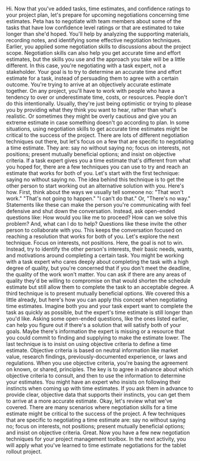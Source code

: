 Hi. Now that you've added tasks, time estimates, and confidence ratings to your
project plan, let's prepare for upcoming negotiations concerning time estimates.
Peta has to negotiate with team members about some of the tasks that have low
confidence level ratings or that are estimated to take longer than she'd hoped.
You'll help by analyzing the supporting materials, recording notes, and
identifying some effective negotiation techniques. Earlier, you applied some
negotiation skills to discussions about the project scope. Negotiation skills
can also help you get accurate time and effort estimates, but the skills you use
and the approach you take will be a little different. In this case, you're
negotiating with a task expert, not a stakeholder. Your goal is to try to
determine an accurate time and effort estimate for a task, instead of persuading
them to agree with a certain outcome. You're trying to arrive at an objectively
accurate estimate together. On any project, you'll have to work with people who
have a tendency to over or underestimate time, costs, or resources. People don't
do this intentionally. Usually, they're just being optimistic or trying to
please you by providing what they think you want to hear, rather than what's
realistic. Or sometimes they might be overly cautious and give you an extreme
estimate in case something doesn't go according to plan. In some situations,
using negotiation skills to get accurate time estimates might be critical to the
success of the project. There are lots of different negotiation techniques out
there, but let's focus on a few that are specific to negotiating a time
estimate. They are: say no without saying no; focus on interests, not positions;
present mutually beneficial options; and insist on objective criteria. If a task
expert gives you a time estimate that's different from what you hoped for, there
are a few techniques you can use to try and reach an estimate that works for
both of you. Let's start with the first technique: saying no without saying no.
The idea behind this technique is to get the other person to start working out
an alternative solution with you. Here's how. First, think about the ways we
usually tell someone no: "That won't work." "That's not going to happen." "I
can't do that." Or, "There's no way." Statements like these can make the person
you're communicating with feel defensive and shut down the conversation.
Instead, ask open-ended questions like: How would you like me to proceed? How
can we solve this problem? And, what can I do to help? Questions like these
invite the other person to collaborate with you. This keeps the conversation
focused on reaching a resolution that works for both of you. Let's explore the
next technique. Focus on interests, not positions. Here, the goal is not to win.
Instead, try to identify the other person's interests, their basic needs, wants,
and motivations around completing a certain task. You might be working with a
task expert who cares deeply about completing the task with a high degree of
quality, but you're concerned that if you don't meet the deadline, the quality
of the work won't matter. You can ask if there are any areas of quality they'd
be willing to compromise on that would shorten the schedule estimate but still
allow them to complete the task to an acceptable degree. A third technique is to
present mutually beneficial options. We covered this a little already, but
here's how you can apply this concept when negotiating time estimates. Imagine
both you and your task expert want to complete the task as quickly as possible,
but the expert's time estimate is still longer than you'd like. Asking some
open-ended questions, like the ones listed earlier, can help you figure out if
there's a solution that will satisfy both of your goals. Maybe there's
information the expert is missing or a resource that you could commit to finding
and supplying to make the estimate lower. The last technique is to insist on
using objective criteria to define a time estimate. Objective criteria is based
on neutral information like market value, research findings,
previously-documented experience, or laws and regulations. When you use
objective criteria, you're basing the agreement on known, or shared, principles.
The key is to agree in advance about which objective criteria to consult, and
then to use the information to determine your estimates. You might have an
expert who insists on following their instincts when coming up with time
estimates. If you ask them in advance to provide clear, objective data that
supports their instincts, you can get them to arrive at a more accurate
estimate. Okay, let's review what we've covered. There are many scenarios where
negotiation skills for a time estimate might be critical to the success of the
project. A few techniques that are specific to negotiating a time estimate are:
say no without saying no; focus on interests, not positions; present mutually
beneficial options; and insist on objective criteria. Great. Now you have a few
new negotiation techniques for your project management toolbox. In the next
activity, you will apply what you've learned to time estimate negotiations for
the tablet rollout project.